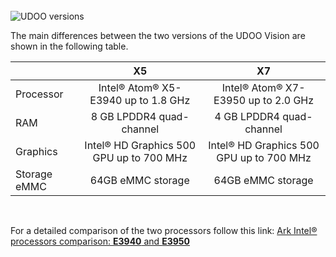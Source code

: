 <br/>

<img src="../img/vision_lineup.png" alt="UDOO versions" class="img-responsive" >

<br/>

The main differences between the two versions of the UDOO Vision are shown in the following table.    


|              |                    X5                    |                 X7                |
|--------------|:----------------------------------------:|:----------------------------------:|
| Processor    | Intel&reg; Atom&reg; X5-E3940 up to 1.8 GHz  | Intel&reg; Atom&reg; X7-E3950 up to 2.0 GHz  |
| RAM          | 8 GB LPDDR4 quad-channel                     | 4 GB LPDDR4 quad-channel                     |
| Graphics     | Intel&reg; HD Graphics 500 GPU up to 700 MHz | Intel&reg; HD Graphics 500 GPU up to 700 MHz |
| Storage eMMC | 64GB eMMC storage                            | 64GB eMMC storage                            |  

<br/>

For a detailed comparison of the two processors follow this link:
[Ark Intel® processors comparison: **E3940** and **E3950**](https://ark.intel.com/compare/96488,96485)
